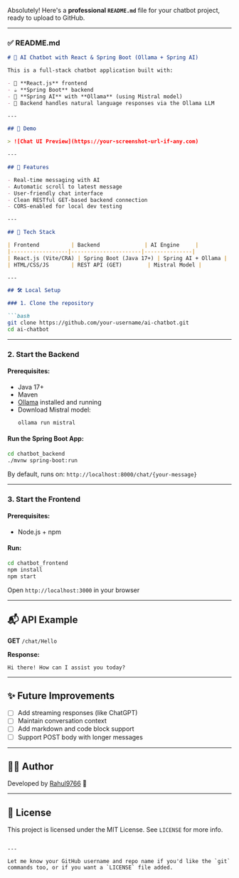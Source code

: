 Absolutely! Here's a **professional `README.md`** file for your chatbot project, ready to upload to GitHub.

---

### ✅ README.md

```markdown
# 💬 AI Chatbot with React & Spring Boot (Ollama + Spring AI)

This is a full-stack chatbot application built with:

- 🧠 **React.js** frontend
- ☕ **Spring Boot** backend
- 🤖 **Spring AI** with **Ollama** (using Mistral model)
- 🔗 Backend handles natural language responses via the Ollama LLM

---

## 📸 Demo

> ![Chat UI Preview](https://your-screenshot-url-if-any.com)

---

## 🚀 Features

- Real-time messaging with AI
- Automatic scroll to latest message
- User-friendly chat interface
- Clean RESTful GET-based backend connection
- CORS-enabled for local dev testing

---

## 🧩 Tech Stack

| Frontend          | Backend              | AI Engine     |
|------------------|----------------------|---------------|
| React.js (Vite/CRA) | Spring Boot (Java 17+) | Spring AI + Ollama |
| HTML/CSS/JS       | REST API (GET)        | Mistral Model |

---

## 🛠️ Local Setup

### 1. Clone the repository

```bash
git clone https://github.com/your-username/ai-chatbot.git
cd ai-chatbot
```

---

### 2. Start the Backend

#### Prerequisites:
- Java 17+
- Maven
- [Ollama](https://ollama.com/) installed and running
- Download Mistral model:  
  ```bash
  ollama run mistral
  ```

#### Run the Spring Boot App:
```bash
cd chatbot_backend
./mvnw spring-boot:run
```

By default, runs on: `http://localhost:8000/chat/{your-message}`

---

### 3. Start the Frontend

#### Prerequisites:
- Node.js + npm

#### Run:
```bash
cd chatbot_frontend
npm install
npm start
```

Open `http://localhost:3000` in your browser

---



## 📬 API Example

**GET** `/chat/Hello`

**Response:**
```
Hi there! How can I assist you today?
```

---

## ✨ Future Improvements

- [ ] Add streaming responses (like ChatGPT)
- [ ] Maintain conversation context
- [ ] Add markdown and code block support
- [ ] Support POST body with longer messages

---

## 🧑‍💻 Author

Developed by [Rahul9766](https://github.com/Rahul9766) 🚀

---

## 📄 License

This project is licensed under the MIT License. See `LICENSE` for more info.
```

---

Let me know your GitHub username and repo name if you'd like the `git` commands too, or if you want a `LICENSE` file added.
